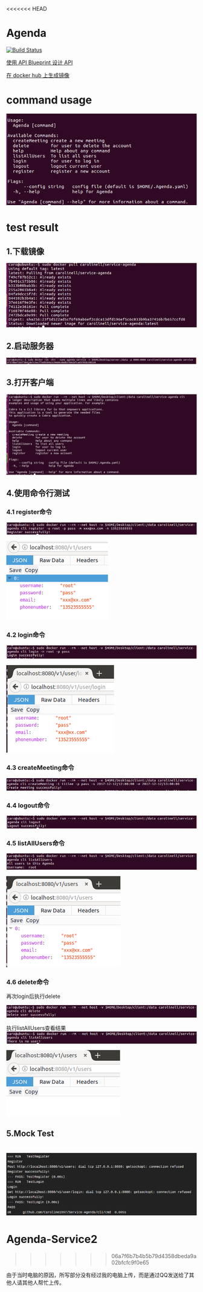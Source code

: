 <<<<<<< HEAD
# Agenda
[![Build Status](https://travis-ci.org/Caroline1997/Service-Agenda.svg?branch=master)](https://travis-ci.org/Caroline1997/Service-Agenda)

[使用 API Blueprint 设计 API](https://agenda28.docs.apiary.io/#reference)

[在 docker hub 上生成镜像](https://hub.docker.com/r/carolinell/service-agenda/)

# command usage
![](https://github.com/Caroline1997/Service-Agenda/raw/master/shortcut/usage.png)

# test result
## 1.下载镜像
![](https://github.com/Caroline1997/Service-Agenda/raw/master/shortcut/pull.PNG)

## 2.启动服务器
![](https://github.com/Caroline1997/Service-Agenda/raw/master/shortcut/server.PNG)

## 3.打开客户端
![](https://github.com/Caroline1997/Service-Agenda/raw/master/shortcut/cli.PNG)

## 4.使用命令行测试
### 4.1 register命令
![](https://github.com/Caroline1997/Service-Agenda/raw/master/shortcut/register-cli.PNG)

![](https://github.com/Caroline1997/Service-Agenda/raw/master/shortcut/register-ser.PNG)

### 4.2 login命令
![](https://github.com/Caroline1997/Service-Agenda/raw/master/shortcut/login-cli.PNG)

![](https://github.com/Caroline1997/Service-Agenda/raw/master/shortcut/login-ser.PNG)

### 4.3 createMeeting命令
![](https://github.com/Caroline1997/Service-Agenda/raw/master/shortcut/createmeeting-cli.PNG)

### 4.4 logout命令
![](https://github.com/Caroline1997/Service-Agenda/raw/master/shortcut/logout-cli.PNG)

### 4.5 listAllUsers命令
![](https://github.com/Caroline1997/Service-Agenda/raw/master/shortcut/listallusers-cli.PNG)

![](https://github.com/Caroline1997/Service-Agenda/raw/master/shortcut/listallusers-ser.PNG)

### 4.6 delete命令
再次login后执行delete

![](https://github.com/Caroline1997/Service-Agenda/raw/master/shortcut/delete-cli.PNG)

执行listAllUsers查看结果
![](https://github.com/Caroline1997/Service-Agenda/raw/master/shortcut/listallusers2-cli.PNG)

![](https://github.com/Caroline1997/Service-Agenda/raw/master/shortcut/listallusers2-ser.PNG)

## 5.Mock Test

![](https://github.com/Caroline1997/Service-Agenda/raw/master/shortcut/cli-mock.png)
=======
# Agenda-Service2
>>>>>>> 06a7f6b7b4b5b79d4358dbeda9a02bfcfc9f0e65

由于当时电脑的原因，所写部分没有经过我的电脑上传，而是通过QQ发送给了其他人请其他人帮忙上传。
